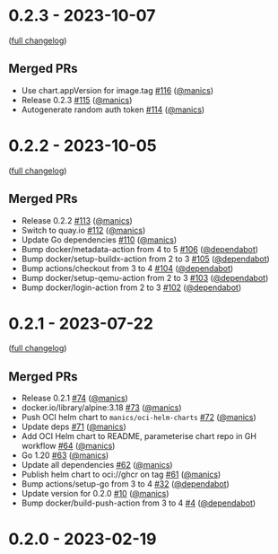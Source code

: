# 0.2.3 - 2023-10-07

([full changelog](https://github.com/manics/binderhub-container-registry-helper/compare/0.2.2...0.2.3))

## Merged PRs

- Use chart.appVersion for image.tag [#116](https://github.com/manics/binderhub-container-registry-helper/pull/116) ([@manics](https://github.com/manics))
- Release 0.2.3 [#115](https://github.com/manics/binderhub-container-registry-helper/pull/115) ([@manics](https://github.com/manics))
- Autogenerate random auth token [#114](https://github.com/manics/binderhub-container-registry-helper/pull/114) ([@manics](https://github.com/manics))

# 0.2.2 - 2023-10-05

([full changelog](https://github.com/manics/binderhub-container-registry-helper/compare/0.2.1...0.2.2))

## Merged PRs

- Release 0.2.2 [#113](https://github.com/manics/binderhub-container-registry-helper/pull/113) ([@manics](https://github.com/manics))
- Switch to quay.io [#112](https://github.com/manics/binderhub-container-registry-helper/pull/112) ([@manics](https://github.com/manics))
- Update Go dependencies [#110](https://github.com/manics/binderhub-container-registry-helper/pull/110) ([@manics](https://github.com/manics))
- Bump docker/metadata-action from 4 to 5 [#106](https://github.com/manics/binderhub-container-registry-helper/pull/106) ([@dependabot](https://github.com/dependabot))
- Bump docker/setup-buildx-action from 2 to 3 [#105](https://github.com/manics/binderhub-container-registry-helper/pull/105) ([@dependabot](https://github.com/dependabot))
- Bump actions/checkout from 3 to 4 [#104](https://github.com/manics/binderhub-container-registry-helper/pull/104) ([@dependabot](https://github.com/dependabot))
- Bump docker/setup-qemu-action from 2 to 3 [#103](https://github.com/manics/binderhub-container-registry-helper/pull/103) ([@dependabot](https://github.com/dependabot))
- Bump docker/login-action from 2 to 3 [#102](https://github.com/manics/binderhub-container-registry-helper/pull/102) ([@dependabot](https://github.com/dependabot))

# 0.2.1 - 2023-07-22

([full changelog](https://github.com/manics/binderhub-container-registry-helper/compare/0.2.0...0.2.1))

## Merged PRs

- Release 0.2.1 [#74](https://github.com/manics/binderhub-container-registry-helper/pull/74) ([@manics](https://github.com/manics))
- docker.io/library/alpine:3.18 [#73](https://github.com/manics/binderhub-container-registry-helper/pull/73) ([@manics](https://github.com/manics))
- Push OCI helm chart to `manics/oci-helm-charts` [#72](https://github.com/manics/binderhub-container-registry-helper/pull/72) ([@manics](https://github.com/manics))
- Update deps [#71](https://github.com/manics/binderhub-container-registry-helper/pull/71) ([@manics](https://github.com/manics))
- Add OCI Helm chart to README, parameterise chart repo in GH workflow [#64](https://github.com/manics/binderhub-container-registry-helper/pull/64) ([@manics](https://github.com/manics))
- Go 1.20 [#63](https://github.com/manics/binderhub-container-registry-helper/pull/63) ([@manics](https://github.com/manics))
- Update all dependencies [#62](https://github.com/manics/binderhub-container-registry-helper/pull/62) ([@manics](https://github.com/manics))
- Publish helm chart to oci://ghcr on tag [#61](https://github.com/manics/binderhub-container-registry-helper/pull/61) ([@manics](https://github.com/manics))
- Bump actions/setup-go from 3 to 4 [#32](https://github.com/manics/binderhub-container-registry-helper/pull/32) ([@dependabot](https://github.com/dependabot))
- Update version for 0.2.0 [#10](https://github.com/manics/binderhub-container-registry-helper/pull/10) ([@manics](https://github.com/manics))
- Bump docker/build-push-action from 3 to 4 [#4](https://github.com/manics/binderhub-container-registry-helper/pull/4) ([@dependabot](https://github.com/dependabot))

# 0.2.0 - 2023-02-19
